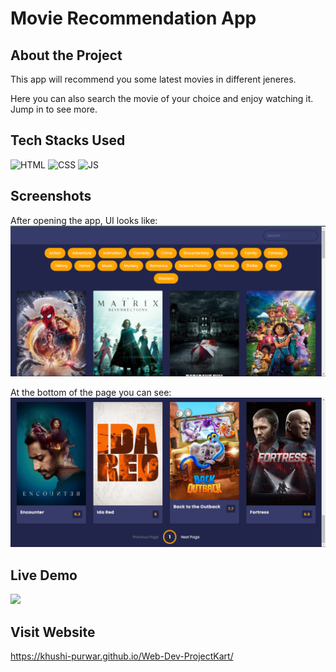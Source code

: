 # Movie Recommendation App

## About the Project
<p>This app will recommend you some latest movies in different jeneres.  

Here you can also search the movie of your choice and enjoy watching it. Jump in to see more. </p>

## Tech Stacks Used

![HTML](https://img.shields.io/badge/html5%20-%23E34F26.svg?&style=for-the-badge&logo=html5&logoColor=white)
![CSS](https://img.shields.io/badge/css3%20-%231572B6.svg?&style=for-the-badge&logo=css3&logoColor=white)
![JS](https://img.shields.io/badge/javascript%20-%23323330.svg?&style=for-the-badge&logo=javascript&logoColor=%23F7DF1E)


## Screenshots

After opening the app, UI looks like:
<img src="./Assets/media/ss1.png" />


At the bottom of the page you can see:
<img src="./Assets/media/ss2.png" />

## Live Demo

<img src="./Assets/media/final_61cf23d0f9d9ba005ae89da9_388276.gif" />

## Visit Website
https://khushi-purwar.github.io/Web-Dev-ProjectKart/
